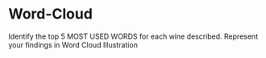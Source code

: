 # Word-Cloud
Identify the top 5 MOST USED WORDS for each wine described. Represent your findings in Word Cloud Illustration 
